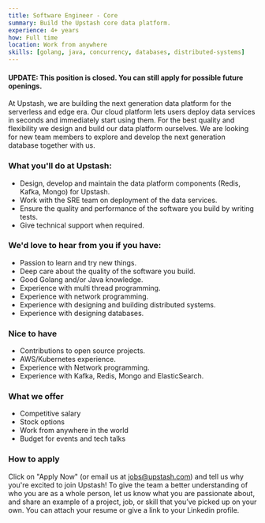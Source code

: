 ```yaml
---
title: Software Engineer - Core
summary: Build the Upstash core data platform.
experience: 4+ years
how: Full time
location: Work from anywhere
skills: [golang, java, concurrency, databases, distributed-systems]
---
```


#### UPDATE: This position is closed. You can still apply for possible future openings.

At Upstash, we are building the next generation data platform for the serverless
and edge era.
Our cloud platform lets users deploy data services in seconds and immediately
start using them.
For the best quality and flexibility we design and build our data platform
ourselves.
We are looking for new team members to explore and develop the next generation
database together with us.

### What you'll do at Upstash:

- Design, develop and maintain the data platform components (Redis, Kafka,
  Mongo) for Upstash.
- Work with the SRE team on deployment of the data services.
- Ensure the quality and performance of the software you build by writing tests.
- Give technical support when required.

### We'd love to hear from you if you have:

- Passion to learn and try new things.
- Deep care about the quality of the software you build.
- Good Golang and/or Java knowledge.
- Experience with multi thread programming.
- Experience with network programming.
- Experience with designing and building distributed systems.
- Experience with designing databases.

### Nice to have

- Contributions to open source projects.
- AWS/Kubernetes experience.
- Experience with Network programming.
- Experience with Kafka, Redis, Mongo and ElasticSearch.

### What we offer

- Competitive salary
- Stock options
- Work from anywhere in the world
- Budget for events and tech talks

### How to apply

Click on "Apply Now" (or email us at jobs@upstash.com) and tell us why you're
excited to join Upstash! To give the team a better understanding of who you are
as a whole person, let us know what you are passionate about, and share an
example of a project, job, or skill that you’ve picked up on your own. You can
attach your resume or give a link to your Linkedin profile.
